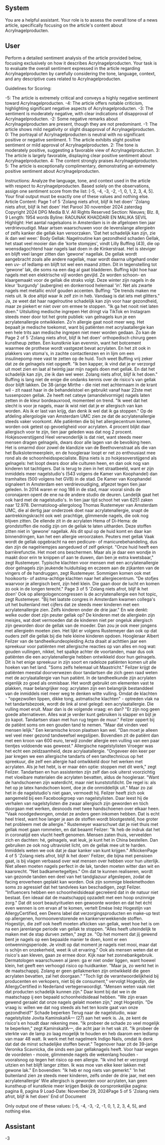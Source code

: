 ## System

You are a helpful assistant. Your role is to assess the overall tone of a news article, specifically focusing on the article's content about Acrylnagelproducten.

## User


Perform a detailed sentiment analysis of the article provided below, focusing exclusively on how it describes Acrylnagelproducten. Your task is to evaluate the overall sentiment expressed in the article regarding Acrylnagelproducten by carefully considering the tone, language, context, and any descriptive cues related to Acrylnagelproducten.

Guidelines for Scoring:

-5: The article is extremely critical and conveys a highly negative sentiment toward Acrylnagelproducten.
-4: The article offers notable criticism, highlighting significant negative aspects of Acrylnagelproducten.
-3: The sentiment is moderately negative, with clear indications of disapproval of Acrylnagelproducten.
-2: Some negative remarks about Acrylnagelproducten are present, though they are not predominant.
-1: The article shows mild negativity or slight disapproval of Acrylnagelproducten.
0: The portrayal of Acrylnagelproducten is neutral with no significant positive or negative sentiment.
1: The article exhibits slight positive sentiment or mild approval of Acrylnagelproducten.
2: The tone is moderately positive, suggesting a favorable view of Acrylnagelproducten.
3: The article is largely favorable, displaying clear positive sentiment about Acrylnagelproducten.
4: The content strongly praises Acrylnagelproducten.
5: The article is exceptionally complimentary, demonstrating an extremely positive sentiment about Acrylnagelproducten.

Instructions:
Analyze the language, tone, and context used in the article with respect to Acrylnagelproducten.
Based solely on the observations, assign one sentiment score from the list: [-5, -4, -3, -2, -1, 0, 1, 2, 3, 4, 5].
Your final output must be exactly one of these values and nothing else.
Article Content: Page 1 of 5
'Zolang niets afrot, blijf ik het doen'
'Zolang niets afrot, blijf ik het doen'
Het Parool
30 november 2024 zaterdag
Copyright 2024 DPG Media B.V. All Rights Reserved
Section: Nieuws; Blz. 8, 9
Length: 1954 words
Byline: RAOUNAK KHADDARI EN MALIKA SEVIL
Highlight: Het aantal nagelsalons in Amsterdam is in de afgelopen tien jaar verdrievoudigd. Maar artsen 
waarschuwen voor de levenslange allergieën of zelfs kanker die gellak kan veroorzaken. 'Dat het schadelijk kan 
zijn, zie ik dan wel weer.'
Body
Gellak: Nagelroutine kan gezondheid schaden
Gellak, het staat veel mooier dan die 'korte stompjes', vindt Lilly Buffing (43), die op woensdagochtend haar nagels 
laat doen in de Kinkerstraat. Het is steviger en blijft veel langer zitten dan 'gewone' nagellak. De gellak wordt 
aangebracht zoals alle andere nagellak, maar wordt daarna uitgehard onder een uv- of ledlamp en blijft tot wel een 
maand zitten. Dit in tegenstelling tot 'gewone' lak, die soms na een dag al gaat bladderen. 
Buffing kijkt hoe haar nagels met een elektrische vijl worden gevijld. Ze worden schoon- en klaargemaakt voor de 
gellak die straks volgt. Deze winter zijn nagels in de kleur 'burgundy' (aubergine) en donkerrood helemaal 'in'. Net 
als zwarte nagels met metallic en/of gouden accenten. Buffing: "De trends maken me niets uit. Ik doe altijd waar ik 
zelf zin in heb. Vandaag is dat iets met glitters." 
Ja, ze weet dat haar nagelroutine schadelijk kan zijn voor haar gezondheid, maar ze piekert er niet over om ermee 
te stoppen. "Ik ga het nooit niet laten doen."
Uitsluiting medische ingrepen
Het dringt via TikTok en Instagram steeds meer door tot het grote publiek: van gelnagels kun je een 
acrylatenallergie ontwikkelen. Zo'n allergie gaat nooit meer weg. Het bepaalt je medische toekomst, want bij 
patiënten met acrylaatallergie kan een hele trits aan medische ingrepen niet meer worden gedaan. Zo kan de 
Page 2 of 5
'Zolang niets afrot, blijf ik het doen'
orthopedisch chirurg geen kunstheup zetten. Een kunstknie kan evenmin, want het botcement waarmee de 
prothese wordt vastgezet bevat acrylaten. En het zit ook in plakkers van stoma's, in zachte contactlenzen en in lijm 
om een insulinepomp mee vast te zetten op de huid. 
Toch weet Buffing vrij zeker dat ze de gelnagels niet opgeeft. "Ik ben kapper, ik vind dat je er verzorgd uit moet zien 
en laat al twintig jaar mijn nagels doen met gellak. En dat het schadelijk kan zijn, zie ik dan wel weer. Zolang niets 
afrot, blijf ik het doen." 
Buffing is lang niet de enige die ondanks kennis over de risico's van gellak door blijft lakken. De 38-jarige Mirthe - 
die niet met achternaam in de krant wil - zit naast haar in de behandelstoel en gebruikt vanaf haar 22ste met 
tussenpozen gellak. Ze heeft net cateye (amandelvormige) nagels laten zetten in de kleur bordeauxrood, 
momenteel on trend. "Ik weet dat het slecht is voor je nagels, maar ik wist niet dat je er allergisch van kan worden. 
Als ik er last van krijg, dan denk ik wel dat ik ga stoppen." 
Op de afdeling allergologie van Amsterdam UMC zien ze dat de acrylatenallergie steeds vaker voorkomt. Alle 
patiënten die bij het allergiecentrum komen, worden ook getest op gevoeligheid voor acrylaten. 4 procent blijkt 
daar allergisch voor te zijn, tien jaar geleden was dat nog 2 procent.
Hokjesoverstijgend
Heel verwonderlijk is dat niet, want steeds meer mensen dragen gelnagels, dwars door alle lagen van de bevolking 
heen. Het is omarmd door zowel de klandizie van de Beethovenstraat als die van het Buikslotermeerplein, en de 
hoogleraar loopt er net zo enthousiast mee rond als de schoonheidsspecialiste. Bijna niets is zo hokjesoverstijgend 
als gelnagels: het loopt dwars door alle culturen heen, en dan ook nog van kinderen tot tachtigers. 
Dat is terug te zien in het straatbeeld, want er zijn inmiddels meer nagelstudio's (543 volgens de Kamer van 
Koophandel) dan tramhaltes (500 volgens het GVB) in de stad. De Kamer van Koophandel signaleert in Amsterdam 
een verdrievoudiging, afgezet tegen tien jaar geleden. In 2014 waren er nog 186 in de stad, maar vooral sinds de 
coronajaren opent de ene na de andere studio de deuren. Landelijk gaat het ook hard met de nagelstudio's. In tien 
jaar tijd schoot het van 6251 zaken naar 12.978. 
Dermatoloog-allergoloog Thomas Rustemeyer van Amsterdam UMC, die al dertig jaar onderzoek doet naar 
acrylatenallergie, snapt de aantrekkingskracht ook wel: prachtige, glimmende nagels, die ook nog blijven zitten. 
De ellende zit in de acrylaten Hema of Di-Hema: de grondstoffen die nodig zijn om de gellak te laten uitharden. 
Deze stoffen zitten niet in 'gewone' nagellak. Als dit spul op de huid komt en daar kan binnendringen, kan het een 
allergie veroorzaken.
Peuters met gellak
Vaak wordt de gellak opgebracht na een pedicure- of manicurebehandeling, dus dan zijn de nagelriempjes 
aangeduwd of zelf geknipt. "Onze huid heeft een barrièrefunctie. Het moet ons beschermen. Maar als je daar een 
wondje in maakt door erin te knippen of aan te duwen, dan ben je extra kwetsbaar," zegt Rustemeyer. 
Typische klachten voor mensen met een acrylatenallergie door gelnagels zijn jeukende huiduitslag en eczeem 
aan de zijkanten van de vingers of de handruggen, zegt Rustemeyer. Sommigen komen ook met hooikoorts- of 
astma-achtige klachten naar het allergiecentrum. "De stofjes waarvoor je allergisch bent, zijn héél klein. Die gaan 
door de lucht en komen zo ook in de longen terecht." Page 3 of 5
'Zolang niets afrot, blijf ik het doen'
Ook op allergologencongressen is de acrylatenallergie een hot topic, zegt Rustemeyer. "Bij het laatste congres 
in Amsterdam kwamen collega's uit het buitenland met cijfers dat ze steeds meer kinderen met een 
acrylatenallergie zien. Zelfs kinderen onder de drie jaar." 
En wie denkt: welke ouder doet zijn peuter gellak op? De kinderen met de allergieën zijn meisjes, wat doet 
vermoeden dat de kinderen niet per ongeluk allergisch zijn geworden door de gellak van de moeder. Dan zou je 
ook meer jongens met allergieën moeten zien. Het lijkt er volgens Rustemeyer dan ook op dat ouders zelf die 
gellak bij die hele kleine kinderen opdoen. 
Hoogleraar Albert Feilzer van de tandheelkundeopleiding Acta draait al achttien jaar een spreekuur voor patiënten 
met allergische reacties op van alles en nog wat: gouden vullingen, nikkel, het spalkje achter de voortanden, maar 
dus ook patiënten die een acrylatenallergie hebben ontwikkeld door hun gelnagels. Dit is het enige spreekuur in 
zijn soort en radeloze patiënten komen uit alle hoeken van het land. "Soms zelfs helemaal uit Maastricht." 
Feilzer krijgt de patiënten meestal doorverwezen door tandartsen die zich geen raad weten met de acrylaatallergie 
van hun patiënt. In de tandheelkunde zijn acrylaten eigenlijk zo goed als onmisbaar. Het wordt gebruikt om 
elementen vast te plakken, maar belangrijker nog: acrylaten zijn een belangrijk bestanddeel van de inmiddels niet 
meer weg te denken witte vulling. Omdat de klachten - "opgezwollen lippen, dikke tong, astmatische klachten" - 
optreden vlak na het tandartsbezoek, wordt de link al snel gelegd: een acrylaatallergie. Die vulling moet eruit. 
Maar dan is de volgende vraag: en dan? "Er zijn nog geen goede alternatieven. Alles wat je verder kunt gebruiken 
is slapper en bijt je zo kapot. Tandartsen staan met hun rug tegen de muur." Feilzer oppert bij de patiënt soms om 
een gouden tand te nemen. "Maar dat vinden veel mensen lelijk." Een keramische kroon plaatsen kan wel. "Dan 
moet je alleen wel veel meer gezond tandweefsel wegslijpen. Bovendien zit de patiënt dan met een kroon van 
600 euro, terwijl zonder allergie een vulling van een paar tientjes voldoende was geweest."
Allergische nagelstylisten
Vroeger was het echt een zeldzaamheid, deze acrylaatallergie. "Ongeveer één keer per jaar kregen we een 
allergische tandarts of een tandtechnicus op het spreekuur, die zelf een allergie had ontwikkeld door het werken 
met acrylaten. Als je het hebt, is er maar één optie: stoppen met dit werk," zegt Feilzer. 
Tandartsen en hun assistenten zijn zelf dan ook uiterst voorzichtig met vloeibare materialen die acrylaten bevatten, 
aldus de hoogleraar. "Want de handschoenen zijn waterdicht, maar niet kunststofdicht. De regel is: als het op je 
latex handschoen komt, doe je die onmiddellijk uit." Maar zo zal het in de nagelstudio's niet gaan, vermoedt hij. 
Feilzer heeft zich ook aangemeld bij een Facebookgroep van nagelstylisten. Daar leest hij de verhalen van 
nagelstylisten die zwaar allergisch zijn geworden en tóch doorgaan met werken, desnoods met twee 
handschoenen over elkaar heen. "Vaak noodgedwongen, omdat ze anders geen inkomen hebben. Dat is echt heel 
triest, want hoe langer je aan de stoffen wordt blootgesteld, hoe groter het probleem met de allergie." 
Rustemeyer waarschuwt dat je niet thuis met gellak moet gaan rommelen, en dat beaamt Feilzer: "Ik heb de indruk 
dat het in coronatijd een vlucht heeft genomen. Mensen zaten thuis, verveelden zich en dachten: hé, gelnagels, wat 
leuk, je kunt het in China bestellen. Dan gebruiken ze ook nog ultraviolet licht, om de gellak mee uit te harden. 
Inmiddels weten we ook dat je daar kanker van kunt krijgen."
AfkickenPage 4 of 5
'Zolang niets afrot, blijf ik het doen'
Feilzer, die bijna met pensioen gaat, is bij vlagen verbaasd over wat mensen over hebben voor hun uiterlijk. Niet 
alleen moeten nagels perfect in de lak, tanden moeten witter dan wit en kaarsrecht. "Net badkamertegeltjes." Om 
dat te kunnen realiseren, wordt van gezonde tanden een deel van het tandglazuur afgeslepen, zodat de facing 
eroverheen geplakt kan worden. Ook zijn sommige bleekmethoden soms zo agressief dat het tandvlees kan 
beschadigen, zegt Feilzer. "Influencers hebben een schoonheidsideaal gecreëerd dat in de natuur niet bestaat. Een 
ideaal dat de maatschappij opzadelt met een hoop onzinnige zorg." 
Dat dit soort beautyrituelen een gewoonte worden en dat het écht even wennen is om ervan af te komen, vertelt 
Emése Inèz Hogestijn van AllergyCertified, een Deens label dat verzorgingsproducten en make-up test op 
allergenen, hormoonverstorende en kankerverwekkende stoffen. Hogestijn, die zelf ook heeft moeten afkicken van 
gellak, weet hoe het is om na een jarenlange periode van gellak te stoppen. 
"Alles heeft uiteindelijk te maken met de stap durven zetten," zegt ze. "Op het moment dat jij gewend bent je 
nagels op een bepaalde manier te doen, komt er een ontwenningsperiode. Je vindt op dat moment je nagels niet 
mooi, maar dat is schijn en onzekerheid, weet ik uit ervaring." 
Ook als mensen weten dat er risico's aan kleven, gaan ze ermee door. Kijk naar het zonnebankgebruik. 
Dermatologen waarschuwen al jaren: ga er niet onder liggen, want hoewel klein, het geeft een verhoogd risico op 
huidkanker. "Maar ja, zo werkt het in de maatschappij. Zolang er geen gellakmerken zijn ontwikkeld die geen 
acrylaten bevatten, zal het doorgaan." 
"Toch ligt de verantwoordelijkheid bij producenten en verkopers, niet bij de consument," vervolgt Hogestijn, die 
AllergyCertified in Nederland vertegenwoordigt. "Mensen weten vaak niet dat producten schadelijk kunnen zijn." 
Daar komt bij dat we in de maatschapp ij een bepaald schoonheidsideaal hebben. "We zijn eraan gewend geraakt 
dat onze nagels gelakt moeten zijn," zegt Hogestijn. "De vraag is: willen we dat nog steeds als het ten koste gaat 
van onze gezondheid?"
Schade beperken
Terug naar de nagelstudio, waar nagelstyliste Jovita KaminskaitÄ— (27) aan het werk is. Ja, ze kent de risico's 
en houdt daar rekening mee. "Ik probeer de schade zo veel mogelijk te beperken," zegt KaminskaitÄ—, die acht 
jaar in het vak zit. "Ik probeer de sterkte van de lamp zo laag mogelijk te houden en heb daarom een ledlamp van 
maar 48 watt. Ik werk met het nagelmerk Indigo Nails, omdat ik denk dat dat de minst schadelijke stoffen bevat." 
Tegenover haar zit de 39-jarige Veronika Scavnicka, die sinds een jaar gellaknagels heeft. Voor haar wegen de 
voordelen - mooie, glimmende nagels die wekenlang houden - vooralsnog op tegen het risico op een allergie. "Ik 
vind het er verzorgd uitzien en het blijft langer zitten. Ik was moe van elke keer lakken met gewone lak." En 
bovendien: "Ik heb er nog niets van gemerkt."
'In het buitenland zien ze steeds meer kinderen, zelfs onder de drie jaar, met een acrylatenallergie'
Wie allergisch is geworden voor acrylaten, kan geen kunstheup of kunstknie meer krijgen
Bekijk de oorspronkelijke pagina: pagina 8, pagina 9
Load-Date: November 29, 2024Page 5 of 5
'Zolang niets afrot, blijf ik het doen'
End of Document

Only output one of these values: [-5, -4, -3, -2, -1, 0, 1, 2, 3, 4, 5], and nothing else.
                

## Assistant

-3

